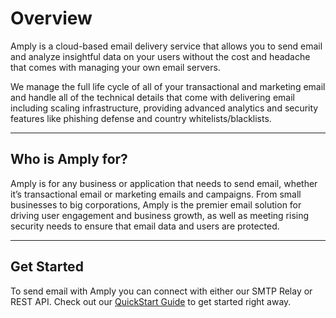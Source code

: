 # Overview

Amply is a cloud-based email delivery service that allows you to send email and analyze insightful data on your users without the cost and headache that comes with managing your own email servers. 

We manage the full life cycle of all of your transactional and marketing email and handle all of the technical details that come with delivering email including scaling infrastructure, providing advanced analytics and security features like phishing defense and country whitelists/blacklists.

****

## Who is Amply for?

Amply is for any business or application that needs to send email, whether it’s transactional email or marketing emails and campaigns. From small businesses to big corporations, Amply is the premier email solution for driving user engagement and business growth, as well as meeting rising security needs to ensure that email data and users are protected.

****

## Get Started

To send email with Amply you can connect with either our SMTP Relay or REST API. Check out our [QuickStart Guide](../../docs/-Quickstart/QuickstartGuide.md) to get started right away. 









